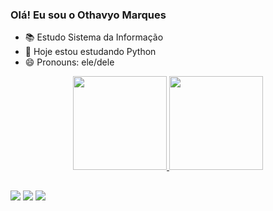 ### Olá! Eu sou o Othavyo Marques 

- 📚 Estudo Sistema da Informação
- 🌱 Hoje estou estudando Python
- 😄 Pronouns: ele/dele

<div align="center">
  <a href="https://github.com/Othavyo">
  <img height="150em" src="https://github-readme-stats.vercel.app/api?username=Othavyo&show_icons=true&theme=dark&include_all_commits=true&count_private=true"/>
  <img height="150em" src="https://github-readme-stats.vercel.app/api/top-langs/?username=Othavyo&layout=compact&langs_count=7&theme=dark"/>
</div>

##

<div>
  <a href="https://www.instagram.com/othavyomarques/" target="_blank"><img src="https://img.shields.io/badge/-Instagram-%23E4405F?style=for-the-badge&logo=instagram&logoColor=white" target="_blank"></a>
  <a href = "mailto:othavyo.henryk@gmail.com"><img src="https://img.shields.io/badge/-Gmail-%23333?style=for-the-badge&logo=gmail&logoColor=white" target="_blank"></a>
  <a href="https://www.linkedin.com/in/othavyo-marques/-45875016a" target="_blank"><img src="https://img.shields.io/badge/-LinkedIn-%230077B5?style=for-the-badge&logo=linkedin&logoColor=white" target="_blank"></a> 
</div>

